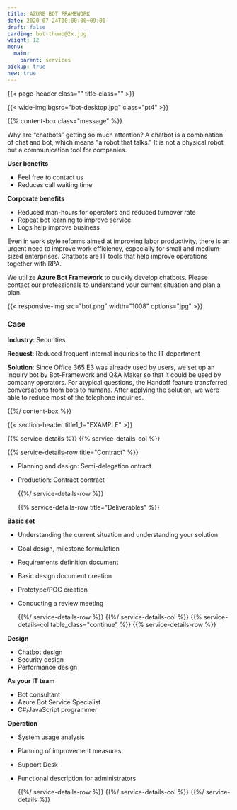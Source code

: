 ```yaml
---
title: AZURE BOT FRAMEWORK
date: 2020-07-24T00:00:00+09:00
draft: false
cardimg: bot-thumb@2x.jpg
weight: 12
menu:
  main:
    parent: services
pickup: true
new: true
---
```


{{< page-header class="" title-class="" >}}

{{< wide-img bgsrc="bot-desktop.jpg" class="pt4" >}}

{{% content-box class="message" %}}

Why are “chatbots” getting so much attention? A chatbot is a combination of chat and bot, which means "a robot that talks." It is not a physical robot but a communication tool for companies.

**User benefits**

- Feel free to contact us
- Reduces call waiting time

**Corporate benefits**

- Reduced man-hours for operators and reduced turnover rate
- Repeat bot learning to improve service
- Logs help improve business

Even in work style reforms aimed at improving labor productivity, there is an urgent need to improve work efficiency, especially for small and medium-sized enterprises. Chatbots are IT tools that help improve operations together with RPA.

We utilize **Azure Bot Framework** to quickly develop chatbots. Please contact our professionals to understand your current situation and plan a plan.

{{< responsive-img src="bot.png" width="1008" options="jpg" >}}

### Case

**Industry**: Securities

**Request**: Reduced frequent internal inquiries to the IT department

**Solution**: Since Office 365 E3 was already used by users, we set up an inquiry bot by Bot-Framework and Q&A Maker so that it could be used by company operators. For atypical questions, the Handoff feature transferred conversations from bots to humans. After applying the solution, we were able to reduce most of the telephone inquiries.

{{%/ content-box %}}

{{< section-header title1_1="EXAMPLE"  >}}

{{% service-details %}}
{{% service-details-col %}}


  {{% service-details-row title="Contract" %}}

- Planning and design: Semi-delegation ontract
- Production: Contract contract

  {{%/ service-details-row %}}

  {{% service-details-row title="Deliverables" %}}

**Basic set**

- Understanding the current situation and understanding your solution
- Goal design, milestone formulation
- Requirements definition document
- Basic design document creation
- Prototype/POC creation
- Conducting a review meeting

  {{%/ service-details-row %}}
  {{%/ service-details-col %}}
  {{% service-details-col table_class="continue" %}}
  {{% service-details-row %}}

**Design**

- Chatbot design
- Security design
- Performance design

**As your IT team**

- Bot consultant
- Azure Bot Service Specialist
- C#/JavaScript programmer

**Operation**

- System usage analysis
- Planning of improvement measures
- Support Desk
- Functional description for administrators

  {{%/ service-details-row %}}
  {{%/ service-details-col %}}
  {{%/ service-details %}}
